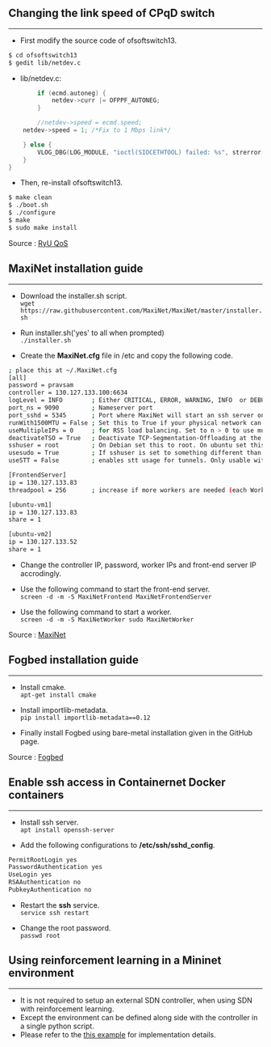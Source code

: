 ## Changing the link speed of CPqD switch

------------

- First modify the source code of ofsoftswitch13.
```bash
$ cd ofsoftswitch13
$ gedit lib/netdev.c
```

- lib/netdev.c:
```c
        if (ecmd.autoneg) {
            netdev->curr |= OFPPF_AUTONEG;
        }

        //netdev->speed = ecmd.speed;
	netdev->speed = 1; /*Fix to 1 Mbps link*/

    } else {
        VLOG_DBG(LOG_MODULE, "ioctl(SIOCETHTOOL) failed: %s", strerror(errno));
    }
}
```
- Then, re-install ofsoftswitch13.

```bash
$ make clean
$ ./boot.sh
$ ./configure
$ make
$ sudo make install
```
Source : [RyU QoS](https://osrg.github.io/ryu-book/en/html/rest_qos.html "RyU QoS")

## MaxiNet installation guide

------------

- Download the installer.sh script.<br>
`wget https://raw.githubusercontent.com/MaxiNet/MaxiNet/master/installer.sh`

- Run installer.sh('yes' to all when prompted)<br>
`./installer.sh`

- Create the **MaxiNet.cfg** file in /etc and copy the following code.

```bash
; place this at ~/.MaxiNet.cfg
[all]
password = pravsam
controller = 130.127.133.100:6634
logLevel = INFO        ; Either CRITICAL, ERROR, WARNING, INFO  or DEBUG
port_ns = 9090         ; Nameserver port
port_sshd = 5345       ; Port where MaxiNet will start an ssh server on each worker
runWith1500MTU = False ; Set this to True if your physical network can not handle MTUs >1500.
useMultipleIPs = 0     ; for RSS load balancing. Set to n > 0 to use multiple IP addresses per worker. More information on this feature can be found at MaxiNets github Wiki.
deactivateTSO = True   ; Deactivate TCP-Segmentation-Offloading at the emulated hosts.
sshuser = root         ; On Debian set this to root. On ubuntu set this to user which can do passwordless sudo
usesudo = True         ; If sshuser is set to something different than root set this to True.
useSTT = False         ; enables stt usage for tunnels. Only usable with OpenVSwitch. Bandwithlimitations etc do not work on STT tunnels!

[FrontendServer]
ip = 130.127.133.83
threadpool = 256       ; increase if more workers are needed (each Worker requires 2 threads on the FrontendServer)

[ubuntu-vm1]
ip = 130.127.133.83
share = 1

[ubuntu-vm2]
ip = 130.127.133.52
share = 1
```

- Change the controller IP, password, worker IPs and front-end server IP accrodingly.

- Use the following command to start the front-end server.<br>
`screen -d -m -S MaxiNetFrontend MaxiNetFrontendServer`

- Use the following command to start a worker.<br>
`screen -d -m -S MaxiNetWorker sudo MaxiNetWorker`

Source : [MaxiNet](https://maxinet.github.io/ "MaxiNet")

## Fogbed installation guide

------------

- Install cmake.<br>
`apt-get install cmake`

- Install importlib-metadata.<br>
`pip install importlib-metadata==0.12`

- Finally install Fogbed using bare-metal installation given in the GitHub page.

Source : [Fogbed](https://github.com/fogbed/fogbed "Fogbed")

## Enable ssh access in Containernet Docker containers

------------

- Install ssh server.<br>
`apt install openssh-server`

- Add the following configurations to **/etc/ssh/sshd_config**.
```bash
PermitRootLogin yes
PasswordAuthentication yes
UseLogin yes
RSAAuthentication no
PubkeyAuthentication no
```
- Restart the **ssh** service.<br>
`service ssh restart`

- Change the root password.<br>
`passwd root`

## Using reinforcement learning in a Mininet environment

------------

- It is not required to setup an external SDN controller, when using SDN with reinforcement learning. 
- Except the environment can be defined along side with the controller in a single python script.
- Please refer to the [this example](https://github.com/amitnilams/sdwan-gym "this example") for implementation details.
